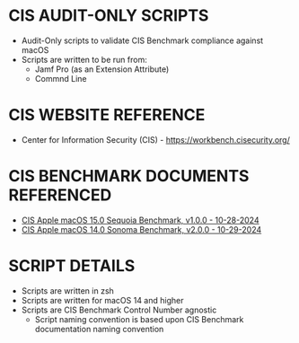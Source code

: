 # CIS AUDIT-ONLY SCRIPTS
* Audit-Only scripts to validate CIS Benchmark compliance against macOS
* Scripts are written to be run from:
  * Jamf Pro (as an Extension Attribute)
  * Commnd Line

# CIS WEBSITE REFERENCE
* Center for Information Security (CIS) - https://workbench.cisecurity.org/

# CIS BENCHMARK DOCUMENTS REFERENCED
* [CIS Apple macOS 15.0 Sequoia Benchmark, v1.0.0 - 10-28-2024](https://github.com/cainehorr/CIS/blob/master/macOS/CIS%20Benchmark%20Documents/CIS_Apple_macOS_15.0_Sequoia_Benchmark_v1.0.0_PDF.pdf)
* [CIS Apple macOS 14.0 Sonoma Benchmark, v2.0.0 - 10-29-2024](https://github.com/cainehorr/CIS/blob/master/macOS/CIS%20Benchmark%20Documents/CIS_Apple_macOS_14.0_Sonoma_Benchmark_v2.0.0.pdf)

# SCRIPT DETAILS
* Scripts are written in zsh
* Scripts are written for macOS 14 and higher
* Scripts are CIS Benchmark Control Number agnostic
  * Script naming convention is based upon CIS Benchmark documentation naming convention

